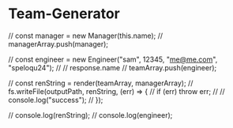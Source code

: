 # Team-Generator

// const manager = new Manager(this.name);
// managerArray.push(manager);

// const engineer = new Engineer("sam", 12345, "me@me.com", "speloqu24");
// // response.name
// teamArray.push(engineer);

// const renString = render(teamArray, managerArray);
// fs.writeFile(outputPath, renString, (err) => {
// if (err) throw err;
// // console.log("success");
// });

// console.log(renString);
// console.log(engineer);
